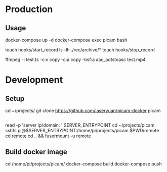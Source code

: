 # Production

## Usage
docker-compose up -d
docker-compose exec picam bash

touch hooks/start_record
ls -lh ./rec/archive/*
touch hooks/stop_record

ffmpeg -i test.ts -c:v copy -c:a copy -bsf:a aac_adtstoasc test.mp4

# Development
## Setup
cd ~/projects/
git clone https://github.com/laseryuan/picam-docker picam

##
read -p 'server ip/domain: ' SERVER_ENTRYPOINT
cd ~/projects/picam
sshfs pi@$SERVER_ENTRYPOINT:/home/pi/projects/picam $PWD/remote
cd remote
cd .. && fusermount -u remote

## Build docker image
cd /home/pi/projects/picam/
docker-compose build
docker-compose push
